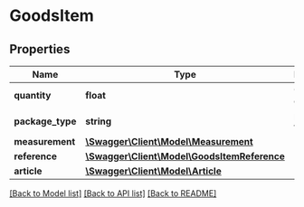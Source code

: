 # GoodsItem

## Properties
Name | Type | Description | Notes
------------ | ------------- | ------------- | -------------
**quantity** | **float** | Quantity of goodsitem | [optional] 
**package_type** | **string** | package type | [optional] 
**measurement** | [**\Swagger\Client\Model\Measurement**](Measurement.md) |  | [optional] 
**reference** | [**\Swagger\Client\Model\GoodsItemReference**](GoodsItemReference.md) |  | [optional] 
**article** | [**\Swagger\Client\Model\Article**](Article.md) |  | [optional] 

[[Back to Model list]](../../README.md#documentation-for-models) [[Back to API list]](../../README.md#documentation-for-api-endpoints) [[Back to README]](../../README.md)

